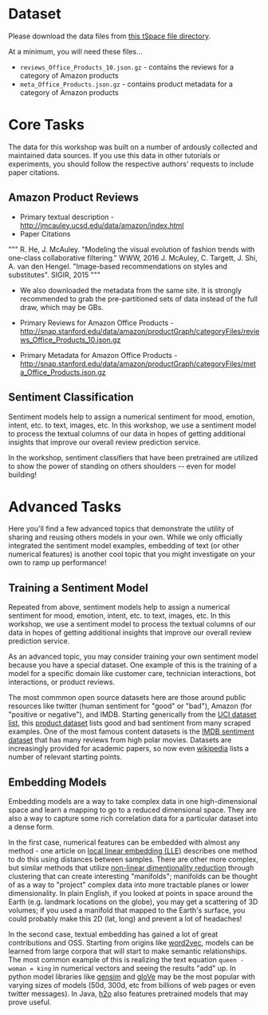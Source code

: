 # Dataset
Please download the data files from [this tSpace file directory](https://tspace.web.att.com/communities/service/html/communityview?communityUuid=fb400868-b17c-44d8-8b63-b445d26a0be4#fullpageWidgetId=W403a0d6f86de_45aa_8b67_c52cf90fca16&folder=8c4ff1ee-8eb8-4584-8c22-3018a24cdf54).

At a minimum, you will need these files...
- `reviews_Office_Products_10.json.gz` - contains the reviews for a category of Amazon products
- `meta_Office_Products.json.gz` - contains product metadata for a category of Amazon products


# Core Tasks

The data for this workshop was built on a number of ardously collected and maintained data sources.  If you use this data in other tutorials or experiments, you should follow the respective authors' requests to include paper citations.


## Amazon Product Reviews

* Primary textual description - http://jmcauley.ucsd.edu/data/amazon/index.html
* Paper Citations

"""
R. He, J. McAuley. "Modeling the visual evolution of fashion trends with one-class collaborative filtering." WWW, 2016
J. McAuley, C. Targett, J. Shi, A. van den Hengel. "Image-based recommendations on styles and substitutes". SIGIR, 2015
"""

* We also downloaded the metadata from the same site.  It is strongly recommended to grab the pre-partitioned sets of data instead of the full draw, which may be GBs.

* Primary Reviews for Amazon Office Products - http://snap.stanford.edu/data/amazon/productGraph/categoryFiles/reviews_Office_Products_10.json.gz
* Primary Metadata for Amazon Office Products - http://snap.stanford.edu/data/amazon/productGraph/categoryFiles/meta_Office_Products.json.gz

## Sentiment Classification
Sentiment models help to assign a numerical sentiment for mood, emotion, intent, etc. to text, images, etc.  In this workshop, we use a sentiment model to process the textual columns of our data in hopes of getting additional insights that improve our overall review prediction service.

In the workshop, sentiment classifiers that have been pretrained are utilized to show the power of standing on others shoulders -- even for model building!


# Advanced Tasks
Here you'll find a few advanced topics that demonstrate the utility of sharing and reusing others models in your own.  While we only officially integrated the sentiment model examples, embedding of text (or other numerical features) is another cool topic that you might investigate on your own to ramp up performance!


## Training a Sentiment Model
Repeated from above, sentiment models help to assign a numerical sentiment for mood, emotion, intent, etc. to text, images, etc.  In this workshop, we use a sentiment model to process the textual columns of our data in hopes of getting additional insights that improve our overall review prediction service.

As an advanced topic, you may consider training your own sentiment model because you have a special dataset.  One example of this is the training of a model for a specific domain like customer care, technician interactions, bot interactions, or product reviews.

The most commmon open source datasets here are those around public resources like twitter (human sentiment for "good" or "bad"), Amazon (for "positive or negative"), and IMDB.  Starting generically from the [UCI dataset list](https://archive.ics.uci.edu/ml/datasets.html?view=list), this [product dataset](https://archive.ics.uci.edu/ml/datasets/Sentiment+Labelled+Sentences) lists good and bad sentiment from many scraped examples.  One of the most famous content datasets is the [IMDB sentiment dataset](http://ai.stanford.edu/~amaas/data/sentiment/) that has many reviews from high polar movies.  Datasets are increasingly provided for academic papers, so now even [wikipedia](https://en.wikipedia.org/wiki/List_of_datasets_for_machine-learning_research) lists a number of relevant starting points.


## Embedding Models
Embedding models are a way to take complex data in one high-dimensional space and learn a mapping to go to a reduced dimensional space.  They are also a way to capture some rich correlation data for a particular dataset into a dense form.

In the first case, numerical features can be embedded with almost any method - one article on [local linear embedding (LLE)](https://en.wikipedia.org/wiki/Feature_learning#Local_linear_embedding) describes one method to do this using distances between samples.  There are other more complex, but similar methods that utilize [non-linear dimentionality reduction](https://en.wikipedia.org/wiki/Nonlinear_dimensionality_reduction) through clustering that can create interesting "manifolds"; manifolds can be thought of as a way to "project" complex data into more tractable planes or lower dimensionality.  In plain English, if you looked at points in space around the Earth (e.g. landmark locations on the globe), you may get a scattering of 3D volumes; if you used a manifold that mapped to the Earth's surface, you could probably make this 2D (lat, long) and prevent a lot of headaches!

In the second case, textual embedding has gained a lot of great contributions and OSS.  Starting from origins like [word2vec](https://en.wikipedia.org/wiki/Word2vec), models can be learned from large corpora that will start to make semantic relationships.  The most common example of this is realizing the text equation `queen - woman = king` in numerical vectors and seeing the results "add" up.  In python model libraries like [gensim](https://radimrehurek.com/gensim/models/word2vec.html) and [gloVe](https://nlp.stanford.edu/projects/glove/) may be the most popular with varying sizes of models (50d, 300d, etc from billions of web pages or even twitter messages).  In Java, [h2o](http://docs.h2o.ai/h2o/latest-stable/h2o-docs/data-science/word2vec.html) also features pretrained models that may prove useful.